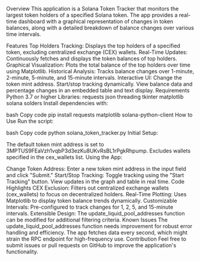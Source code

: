 Overview
This application is a Solana Token Tracker that monitors the largest token holders of a specified Solana token. The app provides a real-time dashboard with a graphical representation of changes in token balances, along with a detailed breakdown of balance changes over various time intervals.

Features
Top Holders Tracking: Displays the top holders of a specified token, excluding centralized exchange (CEX) wallets.
Real-Time Updates: Continuously fetches and displays the token balances of top holders.
Graphical Visualization: Plots the total balance of the top holders over time using Matplotlib.
Historical Analysis: Tracks balance changes over 1-minute, 2-minute, 5-minute, and 15-minute intervals.
Interactive UI:
Change the token mint address.
Start/stop tracking dynamically.
View balance data and percentage changes in an embedded table and text display.
Requirements
Python 3.7 or higher
Libraries:
requests
json
threading
tkinter
matplotlib
solana
solders
Install dependencies with:

bash
Copy code
pip install requests matplotlib solana-python-client
How to Use
Run the script:

bash
Copy code
python solana_token_tracker.py
Initial Setup:

The default token mint address is set to 3MPTUS9FEaVzh1vqbP3d3ezKu8UKvRsBL1rPgkRhpump.
Excludes wallets specified in the cex_wallets list.
Using the App:

Change Token Address: Enter a new token mint address in the input field and click "Submit."
Start/Stop Tracking: Toggle tracking using the "Start Tracking" button.
View updates in the graph and table in real time.
Code Highlights
CEX Exclusion: Filters out centralized exchange wallets (cex_wallets) to focus on decentralized holders.
Real-Time Plotting: Uses Matplotlib to display token balance trends dynamically.
Customizable Intervals: Pre-configured to track changes for 1, 2, 5, and 15-minute intervals.
Extensible Design: The update_liquid_pool_addresses function can be modified for additional filtering criteria.
Known Issues
The update_liquid_pool_addresses function needs improvement for robust error handling and efficiency.
The app fetches data every second, which might strain the RPC endpoint for high-frequency use.
Contribution
Feel free to submit issues or pull requests on GitHub to improve the application's functionality.
